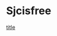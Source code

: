 # Sjcisfree
[title](EgZjaHJvbWUqEwgDEC4YgwEYxwEYsQMY0QMYgAQyBggAEEUYOzIPCAEQRRg7GIMBGLEDGIAEMgYIAhBFGDsyEwgDEC4YgwEYxwEYsQMY0QMYgAQyDQgEEAAYgwEYsQMYgAQyBggFEEUYPDIGCAYQRRg8MgYIBxBFGEHSAQgyNDY5ajBqN6gCALACAA)

